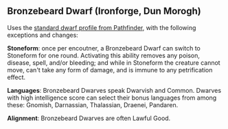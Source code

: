 ## Bronzebeard Dwarf (Ironforge, Dun Morogh)

Uses the [standard dwarf profile from Pathfinder](http://legacy.aonprd.com/coreRulebook/races.html#dwarves), with the following exceptions and changes:

**Stoneform**: once per encoutner, a Bronzebeard Dwarf can switch to Stoneform for one round. Activating this ability removes any poison, disease, spell, and/or bleeding; and while in Stoneform the creature cannot move, can't take any form of damage, and is immune to any petrification effect.

**Languages**: Bronzebeard Dwarves speak Dwarvish and Common. Dwarves with high intelligence score can select their bonus languages from among these: Gnomish, Darnassian, Thalassian, Draenei, Pandaren.

**Alignment**: Bronzebeard Dwarves are often Lawful Good.
